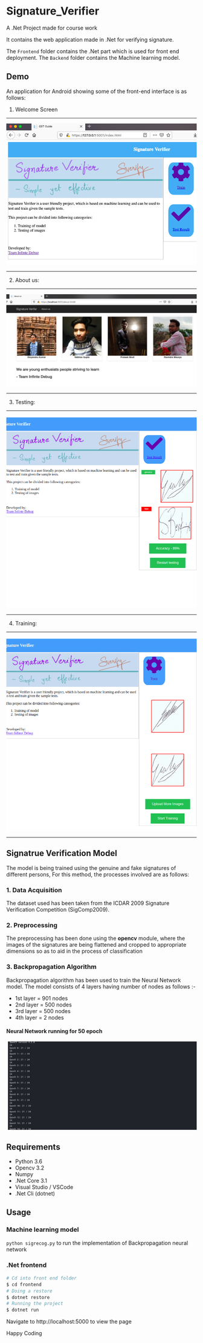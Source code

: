 # Signature_Verifier
A .Net Project made for course work

It contains the web application made in .Net for verifying signature. 

The ``Frontend`` folder contains the .Net part which is used for front end deployment.
The ``Backend`` folder contains the Machine learning model.

## Demo
An application for Android showing some of the front-end interface is as follows:

1. Welcome Screen
_____________________
 ![Welcome_Screen](https://github.com/dvkcool/Signature_Verifier/blob/master/screenshots/Front_page_2.png?raw=true)
 _____________________
 2. About us:
______________________
 ![About us](https://github.com/dvkcool/Signature_Verifier/blob/master/screenshots/aboutus.png?raw=true)
___________________
3. Testing:
______________________
![testing](https://raw.githubusercontent.com/dvkcool/Signature_Verifier/master/screenshots/test.png)
___________________
4. Training:
______________________
![training](https://github.com/dvkcool/Signature_Verifier/blob/master/screenshots/train.png)
___________________



## Signatrue Verification Model
The model is being trained using the genuine and fake signatures of different persons, For this method, the processes involved are as follows:

<h3>1. Data Acquisition</h3>
The dataset used has been taken from the ICDAR 2009 Signature Verification Competition (SigComp2009).

<h3>2. Preprocessing</h3>
The preprocessing has been done using the <b>opencv</b> module, where the images of the signatures are being flattened and cropped to 
appropriate dimensions so as to aid in the process of classification

<h3>3. Backpropagation Algorithm</h3>
Backpropagation algorithm has been used to train the Neural Network model. The model consists of 4 layers having number of nodes
as follows :-

+ 1st layer = 901 nodes
+ 2nd layer = 500 nodes
+ 3rd layer = 500 nodes
+ 4th layer = 2 nodes
<h4> Neural Network running for 50 epoch </h4>

![Backpropagation](https://github.com/dvkcool/Signature_Verifier/blob/master/screenshots/ModelRunningFor50Epochs.png)

## Requirements
+ Python 3.6
+ Opencv 3.2
+ Numpy
+ .Net Core 3.1
+ Visual Studio / VSCode
+ .Net Cli (dotnet)

## Usage

### Machine learning model
```python sigrecog.py```  to run the implementation of Backpropagation neural network

### .Net frontend
```sh
# Cd into front end folder
$ cd frontend
# Doing a restore
$ dotnet restore
# Running the project
$ dotnet run
```

Navigate to http://localhost:5000 to view the page

Happy Coding



